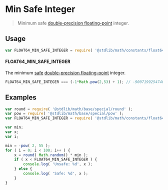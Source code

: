 Min Safe Integer
===
> Minimum safe [double-precision floating-point][ieee754] integer.

<!-- <usage> -->
## Usage

``` javascript
var FLOAT64_MIN_SAFE_INTEGER = require( '@stdlib/math/constants/float64-min-safe-integer' );
```

#### FLOAT64_MIN_SAFE_INTEGER

The minimum [safe][safe-integers] [double-precision floating-point][ieee754] integer.

``` javascript
FLOAT64_MIN_SAFE_INTEGER === (-1*Math.pow(2,53) + 1); // -9007199254740991
```
<!-- </usage> -->

<!-- <examples> -->
## Examples

``` javascript
var round = require( '@stdlib/math/base/special/round' );
var pow = require( '@stdlib/math/base/special/pow' );
var FLOAT64_MIN_SAFE_INTEGER = require( '@stdlib/math/constants/float64-min-safe-integer' );

var min;
var x;
var i;

min = -pow( 2, 55 );
for ( i = 0; i < 100; i++ ) {
    x = round( Math.random() * min );
    if ( x < FLOAT64_MIN_SAFE_INTEGER ) {
        console.log( 'Unsafe: %d', x );
    } else {
        console.log( 'Safe: %d', x );
    }
}
```
<!-- </examples> -->

<!-- <links> -->
[safe-integers]: http://www.2ality.com/2013/10/safe-integers.html
[ieee754]: https://en.wikipedia.org/wiki/IEEE_754-1985
<!-- </links> -->
